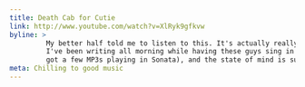 ```yaml
---
title: Death Cab for Cutie
link: http://www.youtube.com/watch?v=XlRyk9gfkvw
byline: >
         My better half told me to listen to this. It's actually really pleasant to listen to while working.
         I've been writing all morning while having these guys sing in the background (not literally, I just
         got a few MP3s playing in Sonata), and the state of mind is superb.
meta: Chilling to good music
---
```

